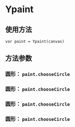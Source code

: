 # Ypaint

## 使用方法

`var paint = Ypaint(canvas)`

## 方法参数

### 圆形： `paint.chooseCircle`

### 圆形： `paint.chooseCircle`

### 圆形： `paint.chooseCircle`

### 圆形： `paint.chooseCircle`

